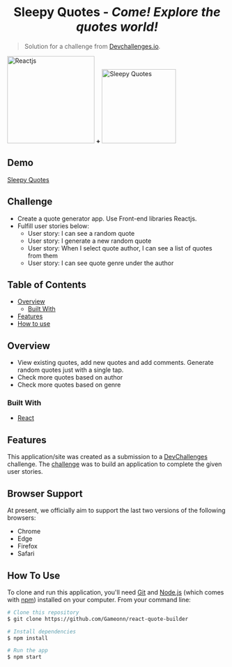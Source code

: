 <h1 align="center">Sleepy Quotes - <i>Come! Explore the quotes world!</i></h1> 

 > Solution for a challenge from  <a href="http://devchallenges.io" target="_blank">Devchallenges.io</a>.

<img width="200px" alt="Reactjs" src="https://user-images.githubusercontent.com/6601996/179488026-8806360d-bd59-4887-9a39-cfeb595469bb.png" /> **+** <img width="170px" alt="Sleepy Quotes" src="https://user-images.githubusercontent.com/6601996/179487804-80ce5911-defd-49c6-9b9c-c1fd16d483a5.png" />

## Demo 

<a href="https://sleepy-quote-builder.netlify.app/" target="_blank"> Sleepy Quotes </a> 

## Challenge

- Create a quote generator app. Use Front-end libraries Reactjs. 
- Fulfill user stories below:
   - User story: I can see a random quote
   - User story: I generate a new random quote
   - User story: When I select quote author, I can see a list of quotes from them
   - User story: I can see quote genre under the author
  

<!-- TABLE OF CONTENTS -->

## Table of Contents

- [Overview](#overview)
  - [Built With](#built-with)
- [Features](#features)
- [How to use](#how-to-use)

<!-- OVERVIEW -->

## Overview

- View existing quotes, add new quotes and add comments. Generate random quotes just with a single tap. 
- Check more quotes based on author
- Check more quotes based on genre

### Built With

<!-- This section should list any major frameworks that you built your project using. Here are a few examples.-->

- [React](https://reactjs.org/)

## Features

<!-- List the features of your application or follow the template. Don't share the figma file here :) -->

This application/site was created as a submission to a [DevChallenges](https://devchallenges.io/challenges) challenge. The [challenge](https://devchallenges.io/challenges/8Y3J4ucAMQpSnYTwwWW8) was to build an application to complete the given user stories.

## Browser Support

At present, we officially aim to support the last two versions of the following browsers:

* Chrome
* Edge
* Firefox
* Safari

## How To Use

<!-- For example: -->

To clone and run this application, you'll need [Git](https://git-scm.com) and [Node.js](https://nodejs.org/en/download/) (which comes with [npm](http://npmjs.com)) installed on your computer. From your command line:

```bash
# Clone this repository
$ git clone https://github.com/Gameonn/react-quote-builder

# Install dependencies
$ npm install

# Run the app
$ npm start
```
